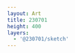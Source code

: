```yaml
---
layout: Art
title: 230701
height: 400
layers: 
  - '@230701/sketch'
---
```

<br>
<div class="row">
  <div class="col-6">
    <Layer title="230701" :layers="['@230701/sketch']" help="@230701" />
  </div>
  <div class="col-6">
    <Layer title="230701" :layers="['@230701/sketch']" help="@230701" />
  </div>
  <div class="col-6">
    <Layer title="230701" height=450 :layers="['@230701/sketch']" help="@230701" />
  </div>
  <div class="col-6">
    <Layer title="230701" height=200 :layers="['@230701/sketch']" help="@230701" />
    <Layer title="230701" height=200 :layers="['@230701/sketch']" help="@230701" />
  </div>
</div>